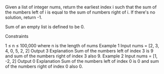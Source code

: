 Given a list of integer nums, return the earliest index i such that the sum of the numbers left of i is equal to the sum of numbers right of i. If there's no solution, return -1.

Sum of an empty list is defined to be 0.

Constraints

1 ≤ n ≤ 100,000 where n is the length of nums
Example 1
Input
nums = [2, 3, 4, 0, 5, 2, 2]
Output
3
Explanation
Sum of the numbers left of index 3 is 9 and sum of the numbers right of index 3 also 9.
Example 2
Input
nums = [1, -2, 2]
Output
0
Explanation
Sum of the numbers left of index 0 is 0 and sum of the numbers right of index 0 also 0.
